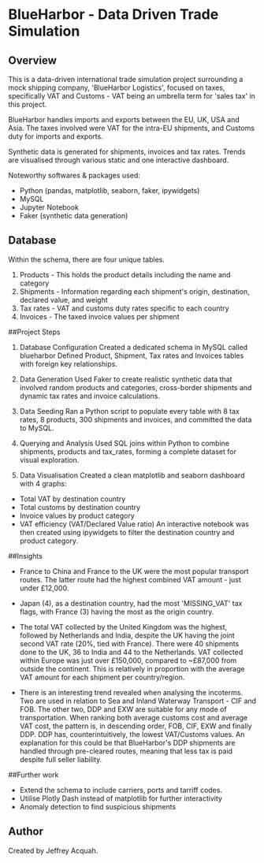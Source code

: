 # BlueHarbor - Data Driven Trade Simulation

## Overview
This is a data-driven international trade simulation project surrounding a mock shipping company, 'BlueHarbor Logistics', focused on taxes, specifically VAT and Customs - VAT being an umbrella term for 'sales tax' in this project.

BlueHarbor handles imports and exports between the EU, UK, USA and Asia. The taxes involved were VAT for the intra-EU shipments, and Customs duty for imports and exports.

Synthetic data is generated for shipments, invoices and tax rates. Trends are visualised through various static and one interactive dashboard.

Noteworthy softwares & packages used:
- Python (pandas, matplotlib, seaborn, faker, ipywidgets)
- MySQL
- Jupyter Notebook
- Faker (synthetic data generation)

## Database
Within the schema, there are four unique tables.
1. Products - This holds the product details including the name and category
2. Shipments - Information regarding each shipment's origin, destination, declared value, and weight
3. Tax rates - VAT and customs duty rates specific to each country
4. Invoices - The taxed invoice values per shipment

##Project Steps
1. Database Configuration
Created a dedicated schema in MySQL called blueharbor
Defined Product, Shipment, Tax rates and Invoices tables with foreign key relationships.

2. Data Generation
Used Faker to create realistic synthetic data that involved random products and categories, cross-border shipments and dynamic tax rates and invoice calculations.

3. Data Seeding
Ran a Python script to populate every table with 8 tax rates, 8 products, 300 shipments and invoices, and committed the data to MySQL.

4. Querying and Analysis
Used SQL joins within Python to combine shipments, products and tax_rates, forming a complete dataset for visual exploration.

5. Data Visualisation
Created a clean matplotlib and seaborn dashboard with 4 graphs:
- Total VAT by destination country
- Total customs by destination country
- Invoice values by product category
- VAT efficiency (VAT/Declared Value ratio)
An interactive notebook was then created using ipywidgets to filter the destination country and product category.

##Insights
- France to China and France to the UK were the most popular transport routes. The latter route had the highest combined VAT amount - just under £12,000.

- Japan (4), as a destination country, had the most 'MISSING_VAT' tax flags, with France (3) having the most as the origin country.

- The total VAT collected by the United Kingdom was the highest, followed by Netherlands and India, despite the UK having the joint second VAT rate (20%, tied with France). There were 40 shipments done to the UK, 36 to India and 44 to the Netherlands. VAT collected within Europe was just over £150,000, compared to ~£87,000 from outside the continent. This is relatively in proportion with the average VAT amount for each shipment per country/region.

- There is an interesting trend revealed when analysing the incoterms. Two are used in relation to Sea and Inland Waterway Transport - CIF and FOB. The other two, DDP and EXW are suitable for any mode of transportation. When ranking both average customs cost and average VAT cost, the pattern is, in descending order, FOB, CIF, EXW and finally DDP. DDP has, counterintuitively, the lowest VAT/Customs values. An explanation for this could be that BlueHarbor's DDP shipments are handled through pre-cleared routes, meaning that less tax is paid despite full seller liability.

##Further work
- Extend the schema to include carriers, ports and tarriff codes.
- Utilise Plotly Dash instead of matplotlib for further interactivity
- Anomaly detection to find suspicious shipments

## Author

Created by Jeffrey Acquah.

